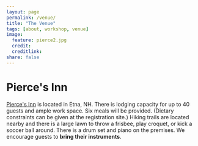```yaml
---
layout: page
permalink: /venue/
title: "The Venue"
tags: [about, workshop, venue]
image:
  feature: pierce2.jpg
  credit: 
  creditlink: 
share: false
---
```

# Pierce's Inn
[Pierce's Inn](http://www.piercesinn.com/) is located in Etna, NH. There is lodging capacity for up to 40 guests and ample work space. Six meals will be provided. (Dietary constraints can be given at the registration site.) Hiking trails are located nearby and there is a large lawn to throw a frisbee, play croquet, or kick a soccer ball around. There is a drum set and piano on the premises. We encourage guests to **bring their instruments**.